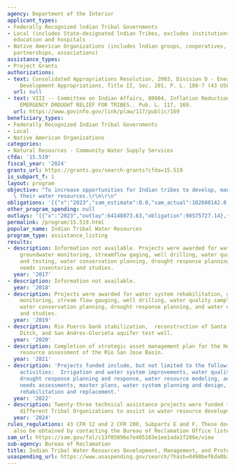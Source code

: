 ```yaml
---
agency: Department of the Interior
applicant_types:
- Federally Recognized lndian Tribal Governments
- Local (includes State-designated lndian Tribes, excludes institutions of higher
  education and hospitals
- Native American Organizations (includes lndian groups, cooperatives, corporations,
  partnerships, associations)
assistance_types:
- Project Grants
authorizations:
- text: Consolidated Appropriations Resolution, 2003, Division D - Energy and Water
    Development Appropriations, Title II, Sec. 201, P. L. 108-7 (43 USC Sec. 373d).
  url: null
- text: VIII -- Committee on Indian Affairs, 80004, Inflation Reduction Act of 2022;
    EMERGENCY DROUGHT RELIEF FOR TRIBES.. Pub. L. 117, 169.
  url: https://www.govinfo.gov/link/plaw/117/public/169
beneficiary_types:
- Federally Recognized Indian Tribal Governments
- Local
- Native American Organizations
categories:
- Natural Resources - Community Water Supply Services
cfda: '15.519'
fiscal_year: '2024'
grants_url: https://grants.gov/search-grants?cfda=15.519
is_subpart_f: 1
layout: program
objective: "To increase opportunities for Indian tribes to develop, manage, and protect\
  \ their water resources.\r\n\r\n"
obligations: '[{"x":"2023","sam_estimate":0.0,"sam_actual":102608142.0,"usa_spending_actual":101335241.21},{"x":"2024","sam_estimate":0.0,"sam_actual":45991615.0,"usa_spending_actual":48765489.54},{"x":"2025","sam_estimate":0.0,"sam_actual":17500000.0,"usa_spending_actual":1338082.12}]'
other_program_spending: null
outlays: '[{"x":"2023","outlay":64148873.63,"obligation":98575727.14},{"x":"2024","outlay":13819078.35,"obligation":45967234.67},{"x":"2025","outlay":0.0,"obligation":1338082.12}]'
permalink: /program/15.519.html
popular_name: Indian Tribal Water Resources
program_type: assistance_listing
results:
- description: Information not available. Projects were awarded for water system rehabilitation,
    groundwater monitoring, streamflow gaging, well drilling, water quality sampling
    and testing, water conservation planning, drought response planning, and water
    needs inventories and studies.
  year: '2017'
- description: Information not available.
  year: '2018'
- description: Projects were awarded for water system rehabilitation, groundwater
    monitoring, stream flow gauging, well drilling, water quality sampling and testing,
    water conservation planning, drought response planning, and water needs inventories
    and studies.
  year: '2019'
- description: Rio Puerco bank stabilization,  reconstruction of Santa Ana Indian
    Ditch, and San Andres-Glorieta aquifer test well.
  year: '2020'
- description: Completion of strategic asset management plan for the Hopi, and water
    resource assessment of the Rio San Jose Basin.
  year: '2021'
- description: 'Projects funded include, but not limited to the following types of
    activities:  Irrigation and water system improvements, water quality testing,
    drought response planning and response, water resource modeling, aquifer studies,
    needs assessments, master plans, water system planning and design, and minor infrastructure
    rehabilitation and replacement.'
  year: '2022'
- description: Twenty-three technical assistance projects were funded to seventeen
    different Tribal Organizations to assist in water resource development and management.
  year: '2024'
rules_regulations: 43 CFR 12 and 2 CFR 200, Subparts E and F. These documents may
  also be obtained by contacting the Bureau of Reclamation Office listed below.
sam_url: https://sam.gov/fal/c13f05096e7e405183e1ee1ada1f286e/view
sub-agency: Bureau of Reclamation
title: Indian Tribal Water Resources Development, Management, and Protection
usaspending_url: https://www.usaspending.gov/search/?hash=0490bef6da0b37b93a0da4c935516c3e
---
```

